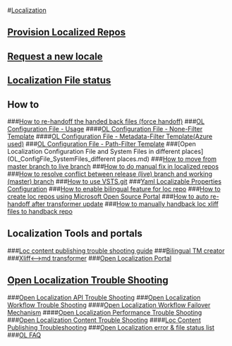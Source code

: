 
#[Localization](localization.md)
## [Provision Localized Repos](Provision_Localized_Repo.md)
## [Request a new locale](loc_request-new-locale.md)
## [Localization File status](Localization_file_status.md)

## How to
###[How to re-handoff the handed back files (force handoff)](OL_forcehandoff.md)
###[OL Configuration File - Usage](OL_Configuration_File-Usage.md)
####[OL Configuration File - None-Filter Template](OL_ConfigFile_None-Filter_Template.md)
####[OL Configuration File - Metadata-Filter Template(Azure used)](OL_ConfigFile_Metadata-Filter_Template_Azure.md)
###[OL Configuration File - Path-Filter Template](OL_ConfigFile_Path-Filter_Template.md)
###[Open Localization Configuration File and System Files in different places](OL_ConfigFile_SystemFiles_different places.md)
###[How to move from master branch to live branch](loc_move_from_master_branch_to_live_branch.md)
###[How to do manual fix in localized repos](loc_manual_fix_localized_repos.md)
###[How to resolve conflict between release (live) branch and working (master) branch](loc_resolve_conflict_between_live_branch_master_branch.md)
###[How to use VSTS.git](loc_use_VSTSgit.md)
###[Yaml Localizable Properties Configuration](loc_Yaml_Localizable_Properties_Configuration.md)
###[How to enable bilingual feature for loc repo](loc_bilingual_feature.md)
###[How to create loc repos using Microsoft Open Source Portal](loc_create_repo_using_open_source_portal.md)
###[How to auto re-handoff after transformer update](OL_Auto_Re-handoff_After_Transformer_Update.md)
###[How to manually handback loc xliff files to handback repo](OL_Manully_Handback_Loc_Xliff.md)

## Localization Tools and portals
###[Loc content publishing trouble shooting guide](loc_publishing_troubleshooting.md)
###[Bilingual TM creator](loc_bilingual_tm_creator.md)
###[Xliff<-->md transformer](Xliff_to_md_transformer.md)
###[Open Localization Portal](OLPortal.md)

## [Open Localization Trouble Shooting](OLTroubleshooting.md)
###[Open Localization API Trouble Shooting](OL_API_TroubleShooting.md)
###[Open Localization Workflow Trouble Shooting](OL_Workflow_Troubleshooting.md)
####[Open Localization Workflow Failover Mechanism](OL_Workflow_Failover_Mechanism.md)
####[Open Localization Performance Trouble Shooting](OL_Performance_TroubleShooting.md)
###[Open Localization Content Trouble Shooting](OL_Content_Troubleshooting.md)
####[Loc Content Publishing Troubleshooting](Loc_Content_Publishing_Troubleshooting.md)
###[Open Localization error & file status list](OL_Error_file_status_list.md)
###[OL FAQ](ol_faq.md)


